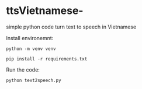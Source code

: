 # ttsVietnamese-
simple python code turn text to speech in Vietnamese 


Install environemnt:
```
python -m venv venv
```
```
pip install -r requirements.txt
```
Run the code:
```
python text2speech.py
```

